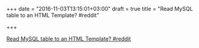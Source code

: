 +++
date = "2016-11-03T13:15:01+03:00"
draft = true
title = "Read MySQL table to an HTML Template?  #reddit"

+++

<p><a href="https://t.co/ZCqLi69moC">Read MySQL table to an HTML Template?  #reddit</a></p>
